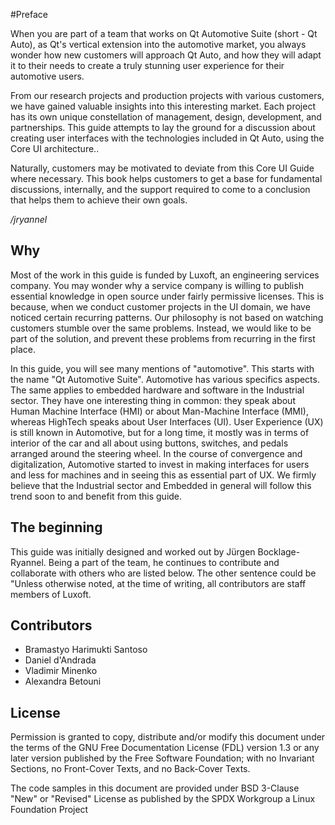 #Preface

When you are part of a team that works on Qt Automotive Suite (short - Qt Auto), as Qt's vertical extension into the automotive market, you always wonder how new customers will approach Qt Auto, and how they will adapt it to their needs to create a truly stunning user experience for their automotive users.

From our research projects and production projects with various customers, we have gained valuable insights into this interesting market. Each project has its own unique constellation of management, design, development, and partnerships. This guide attempts to lay the ground for a discussion about creating user interfaces with the technologies included in Qt Auto, using the Core UI architecture..

Naturally, customers may be motivated to deviate from this Core UI Guide where necessary. This book helps customers to get a base for fundamental discussions, internally, and the support required to come to a conclusion that helps them to achieve their own goals.

*/jryannel*

## Why

Most of the work in this guide is funded by Luxoft, an engineering services company. You may wonder why a service company is willing to publish essential knowledge in open source under fairly permissive licenses. This is because, when we conduct customer projects in the UI domain, we have noticed certain recurring patterns. Our philosophy is not based on watching customers stumble over the same problems. Instead, we would like to be part of the solution, and prevent these problems from recurring in the first place.

In this guide, you will see many mentions of "automotive". This starts with the name "Qt Automotive Suite". Automotive has various specifics aspects. The same applies to embedded hardware and software in the Industrial sector. They have one interesting thing in common: they speak about Human Machine Interface (HMI) or about Man-Machine Interface (MMI), whereas HighTech speaks about User Interfaces (UI). User Experience (UX) is still known in Automotive, but for a long time, it mostly was in terms of interior of the car and all about using buttons, switches, and pedals arranged around the steering wheel. In the course of convergence and digitalization, Automotive started to invest in making interfaces for users and less for machines and in seeing this as essential part of UX. We firmly believe that the Industrial sector and Embedded in general will follow this trend soon to and benefit from this guide.


## The beginning

This guide was initially designed and worked out by Jürgen Bocklage-Ryannel. Being a part of the team, he continues to contribute and collaborate with others who are listed below. The other sentence could be "Unless otherwise noted, at the time of writing, all contributors are staff members of Luxoft.


## Contributors

* Bramastyo Harimukti Santoso
* Daniel d'Andrada
* Vladimir Minenko
* Alexandra Betouni

## License

Permission is granted to copy, distribute and/or modify this document under the terms of the GNU Free Documentation License (FDL) version 1.3 or any later version published by the Free Software Foundation; with no Invariant Sections, no Front-Cover Texts, and no Back-Cover Texts.

The code samples in this document are provided under BSD 3-Clause "New" or "Revised" License as published by the SPDX Workgroup a Linux Foundation Project
